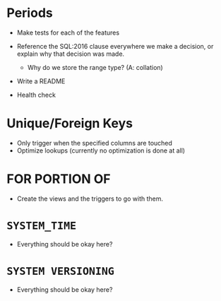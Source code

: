 # Periods

-   Make tests for each of the features
-   Reference the SQL:2016 clause everywhere we make a decision, or explain why that
    decision was made.
    
    -   Why do we store the range type? (A: collation)

-   Write a README
-   Health check

# Unique/Foreign Keys

-   Only trigger when the specified columns are touched
-   Optimize lookups (currently no optimization is done at all)

# FOR PORTION OF

-   Create the views and the triggers to go with them.

# `SYSTEM_TIME`

-   Everything should be okay here?

# `SYSTEM VERSIONING`

-   Everything should be okay here?

